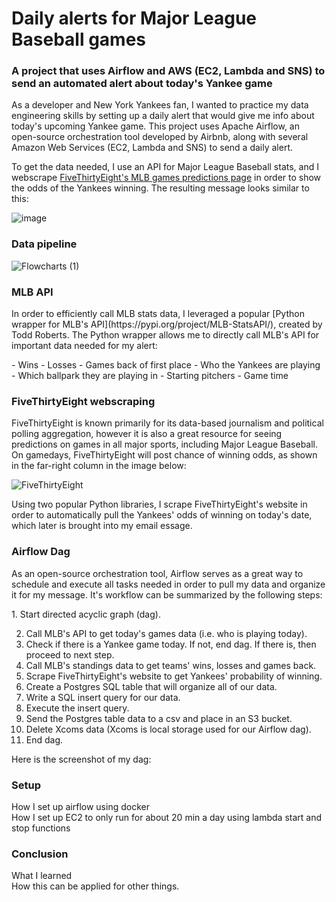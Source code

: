 # Daily alerts for Major League Baseball games
### A project that uses Airflow and AWS (EC2, Lambda and SNS) to send an automated alert about today's Yankee game

<p>As a developer and New York Yankees fan, I wanted to practice my data engineering skills by setting up a daily alert that would give me info about today's upcoming Yankee game.
This project uses Apache Airflow, an open-source orchestration tool developed by Airbnb, along with several Amazon Web Services (EC2, Lambda and SNS) to send a daily alert. 

To get the data needed, I use an API for Major League Baseball stats, and I webscrape [FiveThirtyEight's MLB games predictions page](https://projects.fivethirtyeight.com/2023-mlb-predictions/games/) in order to show the odds of the Yankees winning. The resulting message looks similar to this:
</p>

![image](https://github.com/DElwell90/baseball-project/assets/26678347/42d2d335-4dc1-415f-9307-637fd22dd62e)

### Data pipeline
![Flowcharts (1)](https://github.com/DElwell90/baseball-project/assets/26678347/994d5f54-49cf-42d3-8510-27c503729620)


### MLB API
<p>In order to efficiently call MLB stats data, I leveraged a popular [Python wrapper for MLB's API](https://pypi.org/project/MLB-StatsAPI/), created by Todd Roberts. The Python wrapper allows me to directly call MLB's API for important data needed for my alert: </p>
- Wins
- Losses
- Games back of first place
- Who the Yankees are playing
- Which ballpark they are playing in
- Starting pitchers
- Game time


### FiveThirtyEight webscraping
<p> FiveThirtyEight is known primarily for its data-based journalism and political polling aggregation, however it is also a great resource for seeing predictions on games in all major sports, including Major League Baseball. On gamedays, FiveThirtyEight will post chance of winning odds, as shown in the far-right column in the image below:</p>

![FiveThirtyEight](https://github.com/DElwell90/baseball-project/assets/26678347/5d10046f-1a3d-44c4-b858-bebd565b55fe)

Using two popular Python libraries, I scrape FiveThirtyEight's website in order to automatically pull the Yankees' odds of winning on today's date, which later is brought into my email essage.

### Airflow Dag
<p> As an open-source orchestration tool, Airflow serves as a great way to schedule and execute all tasks needed in order to pull my data and organize it for my message. It's workflow can be summarized by the following steps: </p>
1. Start directed acyclic graph (dag).

2. Call MLB's API to get today's games data (i.e. who is playing today).
3. Check if there is a Yankee game today. If not, end dag. If there is, then proceed to next step.
4. Call MLB's standings data to get teams' wins, losses and games back.
5. Scrape FiveThirtyEight's website to get Yankees' probability of winning.
6. Create a Postgres SQL table that will organize all of our data.
7. Write a SQL insert query for our data.
8. Execute the insert query.
9. Send the Postgres table data to a csv and place in an S3 bucket.
10. Delete Xcoms data (Xcoms is local storage used for our Airflow dag).
11. End dag.

<p>Here is the screenshot of my dag: </p>


### Setup
How I set up airflow using docker <br>
How I set up EC2 to only run for about 20 min a day using lambda start and stop functions

### Conclusion
What I learned <br>
How this can be applied for other things.
